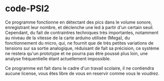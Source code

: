 # code-PSI2

Ce programme fonctionne en détectant des pics dans le volume sonore, enregistrant leur nombre, et déclenche une led à partir d'un certain seuil. Cependant, du fait de contraintres techniques très importantes, notamment au niveau de la vitesse de la carte arduino utilisée (Mega), du fonctionnement du micro, qui, ne fournit que de très petites variations de tensions sur sa sortie analogique, réduisant de fait sa précision, ce système ne restera qu'un prototype et ne pourra pas être poussé plus loin, une analyse fréquentielle étant actuellement impossible.

Ce programme est fait dans le cadre d'un travail scolaire, il ne contiendra aucune license, vous êtes libre de vous en reservir comme vous le voudrez.
